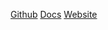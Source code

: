 [Github](https://github.com/ucsb-cs56-f19/proj01-mydogisjibe/)
[Docs](https://ucsb-cs56-f19.github.io/proj01-mydogisjibe/jacoco/)
[Website](https://cs56-f19-proj01-mydogisjibe.herokuapp.com/)
